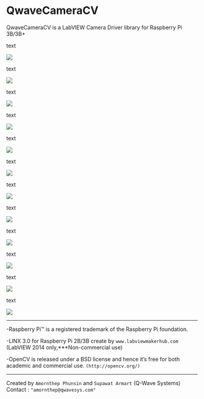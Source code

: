 # QwaveCameraCV

QwaveCameraCV is a LabVIEW Camera Driver library for Raspberry Pi 3B/3B+

text

![](http://ftp.qwavesys.com/tmp_pics/QwaveCameraCV-00.png)

text

![](http://ftp.qwavesys.com/tmp_pics/QwaveCameraCV-01.png)

text

![](http://ftp.qwavesys.com/tmp_pics/QwaveCameraCV-02.png)

text

![](http://ftp.qwavesys.com/tmp_pics/QwaveCameraCV-03.png)

text

![](http://ftp.qwavesys.com/tmp_pics/QwaveCameraCV-04.png)

text

![](http://ftp.qwavesys.com/tmp_pics/QwaveCameraCV-05.png)

text

![](http://ftp.qwavesys.com/tmp_pics/QwaveCameraCV-06.png)

text

![](http://ftp.qwavesys.com/tmp_pics/QwaveCameraCV-07.png)

text

![](http://ftp.qwavesys.com/tmp_pics/QwaveCameraCV-08.png)

text

![](http://ftp.qwavesys.com/tmp_pics/QwaveCameraCV-09.png)

text

![](http://ftp.qwavesys.com/tmp_pics/QwaveCameraCV-10.png)

text

![](http://ftp.qwavesys.com/tmp_pics/QwaveCameraCV-11.png)

------------------------------------------------------------------

-Raspberry Pi™ is a registered trademark of the Raspberry Pi foundation.

-LINX 3.0 for Raspberry Pi 2B/3B create by `www.labviewmakerhub.com` (LabVIEW 2014 only,***Non-commercial use)

-OpenCV is released under a BSD license and hence it’s free for both academic and commercial use. `(http://opencv.org/)`

------------------------------------------------------------------
Created by `Amornthep Phunsin` and `Supawat Armart` (Q-Wave Systems)
Contact : `"amornthep@qwavesys.com"`
